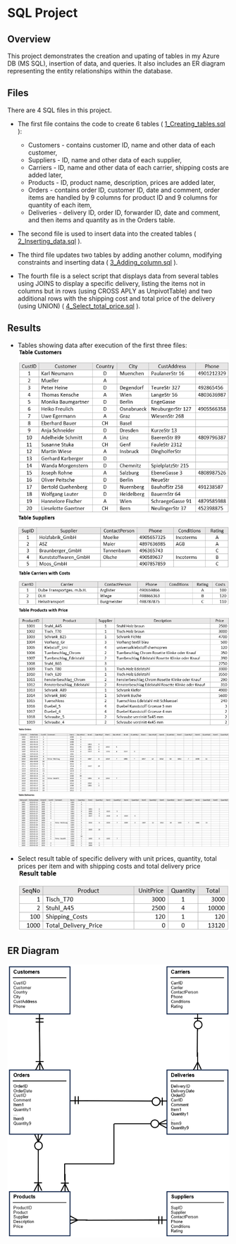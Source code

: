 # SQL Project

## Overview

This project demonstrates the creation and upating of tables in my Azure DB (MS SQL), insertion of data, and queries. It also includes an ER diagram representing the entity relationships within the database.

## Files

There are 4 SQL files in this project. 

- The first file contains the code to create 6 tables ( [1_Creating_tables.sql](1_Creating_tables.sql) ): 

    - Customers - contains customer ID, name and other data of each customer,
    - Suppliers - ID, name and other data of each supplier,
    - Carriers - ID, name and other data of each carrier, shipping costs are added later,
    - Products - ID, product name, description, prices are added later,
    - Orders - contains order ID, customer ID, date and comment, order items are handled by 9 columns for product ID and 9 columns for quantity of each item,
    - Deliveries - delivery ID, order ID, forwarder ID, date and comment, and then items and quantity as in the Orders table.

- The second file is used to insert data into the created tables ( [2_Inserting_data.sql](2_Inserting_data.sql) ).

- The third file updates two tables by adding another column, modifying constraints and inserting data ( [3_Adding_column.sql](3_Adding_column.sql) ).

- The fourth file is a select script that displays data from several tables using JOINS to display a specific delivery, listing the items not in columns but in rows (using CROSS APLY as UnpivotTable) and two additional rows with the shipping cost and total price of the delivery (using UNION) ( [4_Select_total_price.sql](4_Select_total_price.sql) ).

## Results

- Tables showing data after execution of the first three files:
![table Customers](images/SQL_table1_Customers.png)
![table Customers](images/SQL_table2_Suppliers.png)
![table Customers](images/SQL_table3_Carriers.png)
![table Customers](images/SQL_table4_Products.png)
![table Customers](images/SQL_table5_Orders.png)
![table Customers](images/SQL_table6_Deliveries.png)

- Select result table of specific delivery with unit prices, quantity, total prices per item and with shipping costs and total delivery price
![Select result](images/SQL_table7_select_result.png)

## ER Diagram

![ER diagram](images/ERDiagram.png)





